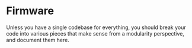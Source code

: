 # Firmware

Unless you have a single codebase for everything, you should break your code
into various pieces that make sense from a modularity perspective, and
document them here.